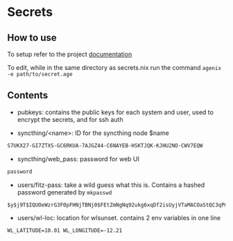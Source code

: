 # Secrets

## How to use

To setup refer to the project [documentation](https://github.com/ryantm/agenix#tutorial)

To edit, while in the same directory as secrets.nix run the command `agenix -e path/to/secret.age`

## Contents

- pubkeys: contains the public keys for each system and user, used to encrypt the secrets, and for ssh auth

- syncthing/\<name>: ID for the syncthing node $name

```txt
S7UKX27-GI7ZTXS-GC6RKUA-7AJGZ44-C6NAYEB-HSKTJQK-KJHU2NO-CWV7EQW
```

- syncthing/web_pass: password for web UI

```txt
password
```

- users/fitz-pass: take a wild guess what this is. Contains a hashed password generated by `mkpasswd`

```txt
$y$j9T$IQUOeWzrG3F0pFHNjTBNj0$FEtZmNgNq92ukg6xqDf2isUyjVTaMACOaStQC3qPmpD
```

- users/wl-loc: location for wlsunset. contains 2 env variables in one line

```txt
WL_LATITUDE=10.01 WL_LONGITUDE=-12.21
```
